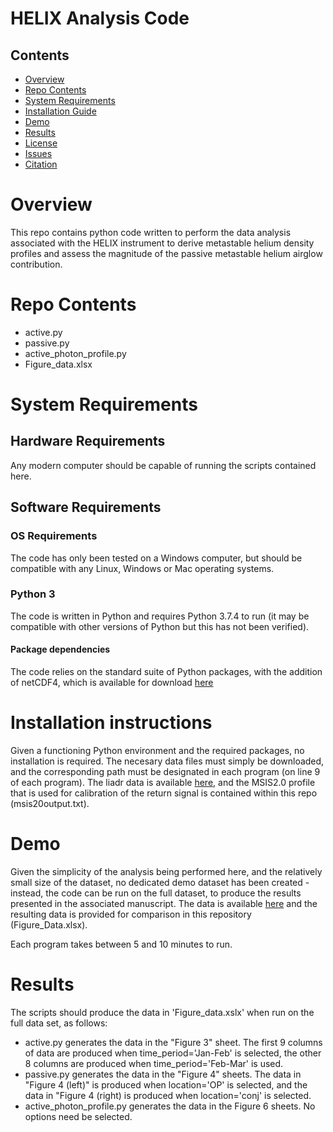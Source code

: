 # HELIX Analysis Code

## Contents

- [Overview](#overview)
- [Repo Contents](#repo-contents)
- [System Requirements](#system-requirements)
- [Installation Guide](#installation-guide)
- [Demo](#demo)
- [Results](#results)
- [License](./LICENSE)
- [Issues](https://github.com/ebridge2/lol/issues)
- [Citation](#citation)

# Overview

This repo contains python code written to perform the data analysis associated with the HELIX instrument to derive metastable helium density profiles and assess the magnitude of the passive metastable helium airglow contribution.

# Repo Contents

- active.py
- passive.py
- active_photon_profile.py
- Figure_data.xlsx

# System Requirements

## Hardware Requirements

Any modern computer should be capable of running the scripts contained here.

## Software Requirements

### OS Requirements

The code has only been tested on a Windows computer, but should be compatible with any Linux, Windows or Mac operating systems.

### Python 3

The code is written in Python and requires Python 3.7.4 to run (it may be compatible with other versions of Python but this has not been verified).

#### Package dependencies 

The code relies on the standard suite of Python packages, with the addition of netCDF4, which is available for download [here](https://pypi.org/project/netCDF4/#files)

# Installation instructions

Given a functioning Python environment and the required packages, no installation is required. The necesary data files must simply be downloaded, and the corresponding path must be designated in each program (on line 9 of each program). The liadr data is available [here](https://figshare.com/s/b68943b88521b1ce696d), and the MSIS2.0 profile that is used for calibration of the return signal is contained within this repo (msis20output.txt).

# Demo

Given the simplicity of the analysis being performed here, and the relatively small size of the dataset, no dedicated demo dataset has been created - instead, the code can be run on the full dataset, to produce the results presented in the associated manuscript. The data is available [here](https://figshare.com/s/b68943b88521b1ce696d) and the resulting data is provided for comparison in this repository (Figure_Data.xlsx).

Each program takes between 5 and 10 minutes to run.

# Results

The scripts should produce the data in 'Figure_data.xslx' when run on the full data set, as follows:
- active.py generates the data in the "Figure 3" sheet. The first 9 columns of data are produced when time_period='Jan-Feb' is selected, the other 8 columns are produced when time_period='Feb-Mar' is used.
- passive.py generates the data in the "Figure 4" sheets. The data in "Figure 4 (left)" is produced when location='OP' is selected, and the data in "Figure 4 (right) is produced when location='conj' is selected.
- active_photon_profile.py generates the data in the Figure 6 sheets. No options need be selected.
